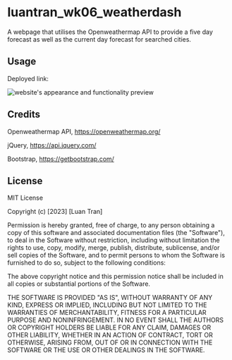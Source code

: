 # luantran_wk06_weatherdash
A webpage that utilises the Openweathermap API to provide a five day forecast as well as the current day forecast for searched cities.

## Usage

Deployed link: 

![website's appearance and functionality preview](/screenshot.jpg)

## Credits

Openweathermap API, https://openweathermap.org/

jQuery, https://api.jquery.com/

Bootstrap, https://getbootstrap.com/

## License

MIT License

Copyright (c) [2023] [Luan Tran]

Permission is hereby granted, free of charge, to any person obtaining a copy
of this software and associated documentation files (the "Software"), to deal
in the Software without restriction, including without limitation the rights
to use, copy, modify, merge, publish, distribute, sublicense, and/or sell
copies of the Software, and to permit persons to whom the Software is
furnished to do so, subject to the following conditions:

The above copyright notice and this permission notice shall be included in all
copies or substantial portions of the Software.

THE SOFTWARE IS PROVIDED "AS IS", WITHOUT WARRANTY OF ANY KIND, EXPRESS OR
IMPLIED, INCLUDING BUT NOT LIMITED TO THE WARRANTIES OF MERCHANTABILITY,
FITNESS FOR A PARTICULAR PURPOSE AND NONINFRINGEMENT. IN NO EVENT SHALL THE
AUTHORS OR COPYRIGHT HOLDERS BE LIABLE FOR ANY CLAIM, DAMAGES OR OTHER
LIABILITY, WHETHER IN AN ACTION OF CONTRACT, TORT OR OTHERWISE, ARISING FROM,
OUT OF OR IN CONNECTION WITH THE SOFTWARE OR THE USE OR OTHER DEALINGS IN THE
SOFTWARE.
